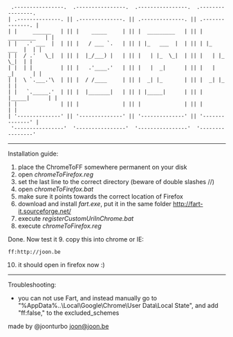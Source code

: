 ```
 .----------------.  .----------------.  .----------------.  .----------------. 
| .--------------. || .--------------. || .--------------. || .--------------. |
| |     ______   | || |    _____     | || |  _________   | || |  _________   | |
| |   .' ___  |  | || |   / ___ `.   | || | |_   ___  |  | || | |_   ___  |  | |
| |  / .'   \_|  | || |  |_/___) |   | || |   | |_  \_|  | || |   | |_  \_|  | |
| |  | |         | || |   .'____.'   | || |   |  _|      | || |   |  _|      | |
| |  \ `.___.'\  | || |  / /____     | || |  _| |_       | || |  _| |_       | |
| |   `._____.'  | || |  |_______|   | || | |_____|      | || | |_____|      | |
| |              | || |              | || |              | || |              | |
| '--------------' || '--------------' || '--------------' || '--------------' |
 '----------------'  '----------------'  '----------------'  '----------------' 
```

----------------------------------------------------------------------------------
Installation guide:
 1. place the ChromeToFF somewhere permanent on your disk
 2. open *chromeToFirefox.reg*
 3. set the last line to the correct directory (beware of double slashes //)
 4. open *chromeToFirefox.bat*
 5. make sure it points towards the correct location of Firefox
 6. download and install *fart.exe*, put it in the same folder http://fart-it.sourceforge.net/
 7. execute *registerCustomUriInChrome.bat*
 8. execute *chromeToFirefox.reg*

Done. Now test it
 9. copy this into chrome or IE: 
	
	ff:http://joon.be

 10. it should open in firefox now :)
------------------------------------------------------------------------------------
Troubleshooting:
- you can not use Fart, and instead manually go to "%AppData%\..\Local\Google\Chrome\User Data\Local State",  and add "ff:false," to the excluded_schemes


	
made by @joonturbo
joon@joon.be



